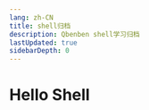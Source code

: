```yaml
---
lang: zh-CN
title: shell归档
description: Qbenben shell学习归档
lastUpdated: true
sidebarDepth: 0
---
```


# Hello Shell
